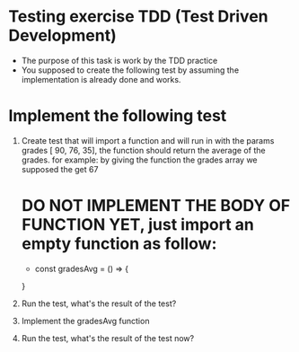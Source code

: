 # Testing exercise TDD (Test Driven Development)

-   The purpose of this task is work by the TDD practice
-   You supposed to create the following test by assuming the implementation is already done and works.

# Implement the following test

1. Create test that will import a function and will run in with the params grades [ 90, 76, 35], the function should return the average of the grades.
   for example: by giving the function the grades array we supposed the get 67

    # DO NOT IMPLEMENT THE BODY OF FUNCTION YET, just import an empty function as follow:

    - const gradesAvg = () => {

    }

2. Run the test, what's the result of the test?
3. Implement the gradesAvg function
4. Run the test, what's the result of the test now?

